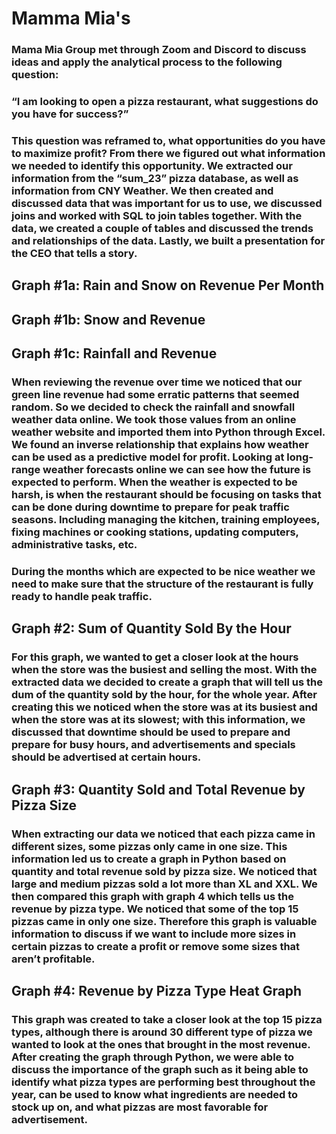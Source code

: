 # Mamma Mia's
### Mama Mia Group met through Zoom and Discord to discuss ideas and apply the analytical process to the following question: 
### “I am looking to open a pizza restaurant, what suggestions do you have for success?”
### This question was reframed to, what opportunities do you have to maximize profit? From there we figured out what information we needed to identify this opportunity. We extracted our information from the “sum_23” pizza database, as well as information from CNY Weather. We then created and discussed data that was important for us to use, we discussed joins and worked with SQL to join tables together. With the data, we created a couple of tables and discussed the trends and relationships of the data. Lastly, we built a presentation for the CEO that tells a story. 

## Graph #1a: Rain and Snow on Revenue Per Month
## Graph #1b: Snow and Revenue 
## Graph #1c: Rainfall and Revenue 
	
### When reviewing the revenue over time we noticed that our green line revenue had some erratic patterns that seemed random. So we decided to check the rainfall and snowfall weather data online. We took those values from an online weather website and imported them into Python through Excel. We found an inverse relationship that explains how weather can be used as a predictive model for profit. Looking at long-range weather forecasts online we can see how the future is expected to perform. When the weather is expected to be harsh, is when the restaurant should be focusing on tasks that can be done during downtime to prepare for peak traffic seasons. Including managing the kitchen, training employees, fixing machines or cooking stations, updating computers, administrative tasks, etc. 

### During the months which are expected to be nice weather we need to make sure that the structure of the restaurant is fully ready to handle peak traffic. 


## Graph #2: Sum of Quantity Sold By the Hour 

### For this graph, we wanted to get a closer look at the hours when the store was the busiest and selling the most. With the extracted data we decided to create a graph that will tell us the dum of the quantity sold by the hour, for the whole year. After creating this we noticed when the store was at its busiest and when the store was at its slowest; with this information, we discussed that downtime should be used to prepare and prepare for busy hours, and advertisements and specials should be advertised at certain hours.

## Graph #3: Quantity Sold and Total Revenue by Pizza Size

### When extracting our data we noticed that each pizza came in different sizes, some pizzas only came in one size. This information led us to create a graph in Python based on quantity and total revenue sold by pizza size. We noticed that large and medium pizzas sold a lot more than XL and XXL. We then compared this graph with graph 4 which tells us the revenue by pizza type. We noticed that some of the top 15 pizzas came in only one size. Therefore this graph is valuable information to discuss if we want to include more sizes in certain pizzas to create a profit or remove some sizes that aren’t profitable. 

## Graph #4: Revenue by Pizza Type Heat Graph
### This graph was created to take a closer look at the top 15 pizza types, although there is around 30 different type of pizza we wanted to look at the ones that brought in the most revenue. After creating the graph through Python, we were able to discuss the importance of the graph such as it being able to identify what pizza types are performing best throughout the year, can be used to know what ingredients are needed to stock up on, and what pizzas are most favorable for advertisement. 
